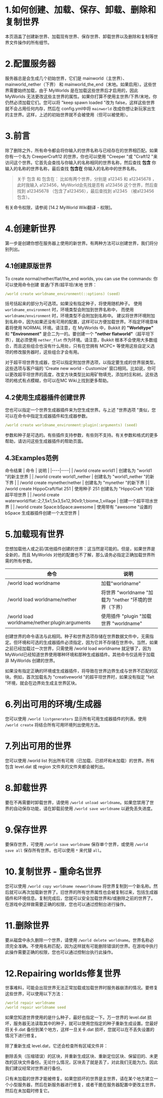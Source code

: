 # 1.如何创建、加载、保存、卸载、删除和复制世界
本页涵盖了创建新世界、加载现有世界、保存世界、卸载世界以及删除和复制等世界文件操作的所有细节。

# 2.配置服务器
服务器总是会生成几个初始世界，它们是 mainworld（主世界）、mainworld_nether（下界） 和 mainworld_the_end（末地。如果启用）。这些世界需要始终加载，由于 MyWorlds 是在加载这些世界后才启用的，因此MyWorlds 无法更改这些主世界的属性。如果你打算不使用主世界/下界/末地，你仍然必须加载它们。您可以将 "keep spawn loaded "改为 false，这样这些世界就不会占用任何内存，然后在 config.yml中将 `mainworld` 改成你想让新玩家出生的主世界。这样，上述的初始世界就不会被使用（但可以被使用）。

# 3.前言
除了删除之外，所有命令都会将你输入的世界名称与已经存在的世界相匹配。如果你有一个名为 CreeperCraft12 的世界，你也可以使用 "Creeper "或 "Craft12 "来访问这个世界。它首先会查找与你输入的名称相同的世界名称，然后查找 **包含** 你输入的名称的世界名称，最后查找 **包含在** 你输入的名称中的世界名称。
> 关于 包含 和 包含在：
比如有两个世界，分别是 a12345 和 a12345678 ，此时我输入 a123456，MyWorld会先找是否有 a123456 这个世界，然后查找到 a12345678 （包含了a123456），最后查找到 a12345 （被a123456包含）。

有关命令权限，请参阅 [14.2 MyWorld Wiki翻译 - 权限]。

# 4.创建新世界
第一步是创建你想在服务器上使用的新世界。有两种方法可以创建世界，我们将分别列出。

## 4.1创建原版世界
To create normal/nether/flat/the_end worlds, you can use the commands:
你可以使用命令创建 普通/下界/超平坦/末地 世界：
```yml
/world create worldname_environment(::options) (seed)
```


括号括起来的部分为可选项。如果没有指定种子，将使用随机种子。
使用 `worldname_environment` 时，环境类型会附加到世界名称中，
而使用 `worldname/environment` 时，环境类型不会附加到名称中。
建议将世界环境附加到名称中，因为如果还没有可用的配置，这样可以方便加载世界。不指定环境意味着将使用 NORMAL 环境。请注意，在 MyWorlds 中，Bukkit 的 **"Worldtype"** 和 **"Environment"** 是合二为一的。要创建一个 **"nether flatworld"**（超平坦下界），就必须使用 `nether_flat` 作为环境。请注意，Bukkit 根本不会使用大多数组合，而且这些组合也没有什么用处，只有在您拥有 MCPC+ 等使用这些自定义选项的修改服务器时，这些组合才会有用。

对于超平坦世界生成器，您可以指定附加世界选项，以指定要生成的世界层类型。这些选项与客户端的 'Create new world - Customize' 窗口相同。比如说，你可以更改超平坦世界的高度，改变方块类型比如用矿物填充，添加村庄和树。这些选项的格式有点模糊，你可以在MC Wiki上找到更多帮助。

## 4.2使用生成器插件创建世界
您也可以指定一个世界生成器插件来为您生成世界。与上述 "世界选项 "类似，您可以在命令中指定生成器插件和生成器参数。
```yml
/world create worldname_environment:plugin(:arguments) (seed)
```
参数和种子是可选的。有些插件支持参数，有些则不支持。有关参数和格式的更多帮助，请访问这些生成器插件的帮助页面。

## 4.3Examples范例
命令结果
| 命令 | 说明 |
|----|----|
| /world create world1   | 创建名为 "world1 "的新主世界   |
| /world create world1_nether   | 创建名为 "world1_nether "的新下界   |
| /world create mynether/nether   | 创建名为 "mynether "的新下界   |
| /world create HippoCraft/flat 251   | 使用种子 251 创建名为 "HippoCraft "的新超平坦世界   |
| /world create waterworld/flat::2;7,5x1,5x3,5x12,90x9;1;biome_1,village   | 创建一个超平坦水世界   |
| /world create Space:bSpace:awesome   | 使用带有 "awesome "设置的 bSpace 生成器插件创建一个太空世界   |

# 5.加载现有世界
您想加载他人或之前/其他插件创建的世界：这当然是可能的。但是，如果世界是全新的，而且 MyWorlds 对他的配置也不了解，那么请务必指定正确加载世界所需的所有参数。

| 命令 |说明|
|----|--|
| /world load worldname   | 加载"worldname" |
| /world load worldname/nether   | 将世界 "worldname "加载为 "nether "环境的世界（下界） |
| /world load worldname/nether:plugin:arguments   | 使用插件 "plugin "加载世界 "worldname" |
创建世界的命令语法与此相同。种子和世界选项存储在世界数据文件中，无需指定。但环境和可选的生成器插件必须指定，因为它并不存储在世界中。当然，如果之前已经加载过一次世界，只需使用 /world load worldname 就足够了，因为 MyWorld已经知道世界使用哪种环境和那种生成器插件。其他命令仅适用于加载非 MyWorlds 创建的世界。

如果没有指定正确的环境或生成器插件，将导致在世界边界生成与世界不匹配的区块。例如，首次加载名为 "creativeworld "的超平坦世界时，如果没有指定 "falt "环境，就会在边界处生成主世界区块。

# 6.列出可用的环境/生成器
您可以使用 `/world listgenerators` 显示所有可用生成器插件的列表。使用 `/world create` 将结合所有可用环境列出使用方法。

# 7.列出可用的世界
您可以使用 /world list 列出所有可用（已加载、已损坏和未加载）的世界。所有包含 level.dat 或 region 文件夹的文件夹都会被列出。

# 8.卸载世界
要在不再需要时卸载世界，请使用 `/world unload worldname`。如果您禁用了世界的自动保存功能，请在卸载前使用 `/world save worldname` 以避免丢失进度。

# 9.保存世界
要保存世界，可使用 `/world save worldname` 保存单个世界，或使用 `/world save all` 保存所有世界。也可以使用 `*` 来代替 `all`。

# 10.复制世界 - 重命名世界
您可以使用 `/world copy worldname newworldname` 将世界复制到一个新名称。然后就可以再次加载新世界了。旧世界的所有世界属性也会被复制过来，包括生成器插件和环境信息。复制完成后，您就可以安全加载世界和/或删除之前的世界了。在游戏中这样做需要正确的权限，您也可以通过控制台进行操作。

# 11.删除世界
要从磁盘中永久删除一个世界，请使用 `/world delete worldname`。世界名称必须完全准确。不使用名称匹配，因为这样就有可能删除错误的世界。在游戏中执行此操作需要正确的权限，您也可以通过控制台执行此操作。

# 12.Repairing worlds修复世界
世事难料，可能会出现世界无法正常加载或加载世界时服务器崩溃的情况。要修复这些世界，可以使用以下方法：
```yml
/world repair worldname
/world repair worldname seed
```
如果您知道世界使用的是什么种子，最好也指定一下。万一世界的 level.dat 损坏，服务器无法读取其中的种子，就可以使用您指定的种子重新生成设置。您最好将关卡.dat 备份到某个地方，这样一旦关卡.dat 损坏，您就可以在不丢失设置的情况下进行修复。

除了重新生成 level.dat，它还会检查所有区域文件并：

删除丢失（压缩错误）的区块，并重新生成区块、重新定位区块、保留旧的、未更改的区块文件备份。无论什么情况，区块丢了就是丢了，对此我们无能为力。因此我们建议经常对世界进行备份。

只有未加载的世界才能被修复。如果您损坏的世界是主世界，请在某个地方建立一个小型服务器，然后在新服务器进行修复，或者干脆在服务器配置中更改主世界，然后在未加载时修复它。
